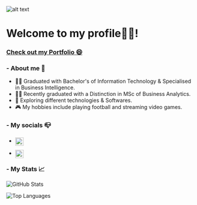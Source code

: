 ![alt text](https://user-images.githubusercontent.com/91146785/173203346-de329ff1-e9ce-4620-b736-c65fe5a16e29.png)



# Welcome to my profile👨‍💻!

### [Check out my Portfolio 😄](https://ayubben.github.io/Portfolio/)


### - About me 👨
- 👨‍🎓 Graduated with Bachelor's of Information Technology & Specialised in Business Intelligence.
- 👨‍🎓 Recently graduated with a Distinction in MSc of Business Analytics.
- 🎲 Exploring different technologies & Softwares.
- 🎮 My hobbies include playing football and streaming video games.

### - My socials 📪
- <a href= "https://www.linkedin.com/in/ayubbenlahcene/"> <img align ="left" alt= "Ayub's LinkedIn" width ="22px"
  src="https://raw.githubusercontent.com/peterthehan/peterthehan/master/assets/linkedin.svg" /> </a>       
  
 - <a href= "https://twitter.com/AyubBenzR"><img align ="left" alt= "Ayub | Twitter" width ="22px"
  src="https://raw.githubusercontent.com/peterthehan/peterthehan/master/assets/twitter.svg" /> </a>


### - My Stats 📈

![GitHub Stats](https://github-readme-stats.vercel.app/api?username=AyubBen&theme=radical)

![Top Languages](https://github-readme-stats.vercel.app/api/top-langs?username=AYUBBEN&show_icons=true&theme=radical)
